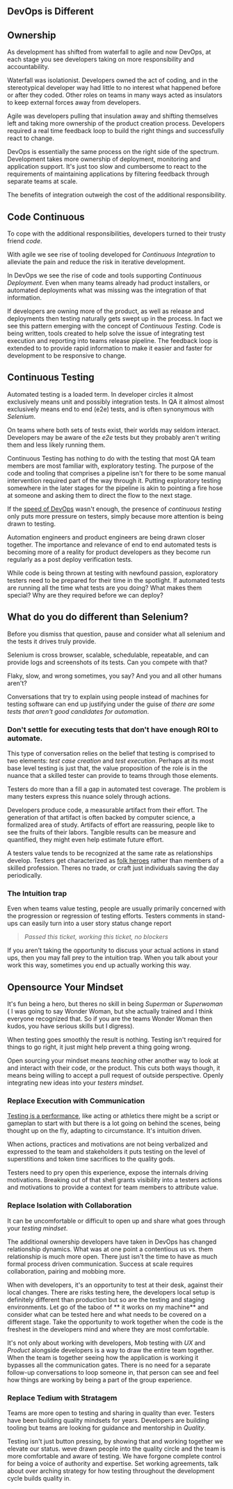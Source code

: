 ## DevOps is Different

## Ownership
As development has shifted from waterfall to agile and now DevOps, at each stage you see developers taking on more responsibility and accountability. 

Waterfall was isolationist. Developers owned the act of coding, and in the stereotypical developer way had little to no interest what happened before or after they coded. Other roles on teams in many ways acted as insulators to keep external forces away from developers. 

Agile was developers pulling that insulation away and shifting themselves left and taking more ownership of the product creation process. Developers required a real time feedback loop to build the right things and successfully react to change. 

DevOps is essentially the same process on the right side of the spectrum. Development takes more ownership of deployment, monitoring and application support. It's just too slow and cumbersome to react to the requirements of maintaining applications by filtering feedback through separate teams at scale.  

The benefits of integration outweigh the cost of the additional responsibility. 

## Code Continuous
To cope with the additional responsibilities, developers turned to their trusty friend *code*. 

With agile we see rise of tooling developed for *Continuous Integration* to alleviate the pain and reduce the risk in iterative development. 

In DevOps we see the rise of code and tools supporting *Continuous Deployment*. Even when many teams already had product installers, or automated deployments what was missing was the integration of that information. 

If developers are owning more of the product, as well as release and deployments then testing naturally gets swept up in the process. In fact we see this pattern emerging with the concept of *Continuous Testing*. Code is being written, tools created to help solve the issue of integrating test execution and reporting into teams release pipeline. The feedback loop is extended to to provide rapid information to make it easier and faster for development to be responsive to change.

## Continuous Testing

Automated testing is a loaded term. In developer circles it almost exclusively means unit and possibly integration tests. In QA it almost almost exclusively means end to end (e2e) tests, and is often synonymous with *Selenium*. 

On teams where both sets of tests exist, their worlds may seldom interact. Developers may be aware of the *e2e* tests but they probably aren't writing them and less likely running them. 

Continuous Testing has nothing to do with the testing that most QA team members are most familiar with, exploratory testing. The purpose of the code and tooling that comprises a pipeline isn't for there to be some manual intervention required part of the way through it. Putting exploratory testing somewhere in the later stages for the pipeline is akin to pointing a fire hose at someone and asking them to direct the flow to the next stage. 

If the [speed of DevOps]() wasn't enough, the presence of *continuous testing* only puts more pressure on testers, simply because more attention is being drawn to testing.  

Automation engineers and product engineers are being drawn closer together. The importance and relevance of end to end automated tests is becoming more of a reality for product developers as they become run regularly as a post deploy verification tests.

While code is being thrown at testing with newfound passion, exploratory testers need to be prepared for their time in the spotlight. If automated tests are running all the time what tests are you doing? What makes them special? Why are they required before we can deploy? 

## What do you do different than Selenium?

Before you dismiss that question, pause and consider what all selenium and the tests it drives truly provide. 

Selenium is cross browser, scalable, schedulable, repeatable, and can provide logs and screenshots of its tests. Can you compete with that? 

Flaky, slow, and wrong sometimes, you say? And you and all other humans aren't?

Conversations that try to explain using people instead of machines for testing software can end up justifying under the guise of *there are some tests that aren't good candidates for automation*. 

### Don't settle for executing tests that don't have enough ROI to automate.

This type of conversation relies on the belief that testing is comprised to two elements: *test case creation* and *test execution*. Perhaps at its most base level testing is just that, the value proposition of the role is in the nuance that a skilled tester can provide to teams through those elements. 

Testers do more than a fill a gap in automated test coverage. The problem is many testers express this nuance solely through actions. 

Developers produce code, a measurable artifact from their effort. The generation of that artifact is often backed by computer science, a formalized area of study. Artifacts of effort are reassuring, people like to see the fruits of their labors. Tangible results can be measure and quantified, they might even help estimate future effort.

A testers value tends to be recognized at the same rate as relationships develop. Testers get characterized as [folk heroes](https://en.wikipedia.org/wiki/Folk_hero) rather than members of a skilled profession. Theres no trade, or craft just individuals saving the day periodically.  

### The Intuition trap

Even when teams value testing, people are usually primarily concerned with the progression or regression of testing efforts. Testers comments in stand-ups can easily turn into a user story status change report

>*Passed this ticket, working this ticket, no blockers*

If you aren't taking the opportunity to discuss your actual actions in stand ups, then you may fall prey to the intuition trap. When you talk about your work this way, sometimes you end up actually working this way. 

## Opensource Your Mindset

It's fun being a hero, but theres no skill in being *Superman* or *Superwoman* ( I was going to say Wonder Woman, but she actually trained and I think everyone recognized that. So if you are the teams Wonder Woman then kudos, you have serious skills but I digress). 

When testing goes smoothly the result is nothing. Testing isn't required for things to go right, it just might help prevent a thing going wrong. 

Open sourcing your mindset means *teaching* other another way to look at and interact with their code, or the product. This cuts both ways though, it means being willing to accept a pull request of outside perspective. Openly integrating new ideas into your *testers mindset*.

### Replace Execution with Communication
[Testing is a performance](http://www.satisfice.com/blog/archives/1346), like acting or athletics there might be a script or gameplan to start with but there is a lot going on behind the scenes, being thought up on the fly, adapting to circumstance. It's intuition driven. 

When actions, practices and motivations are not being verbalized and expressed to the team and stakeholders it puts testing on the level of superstitions and token time sacrifices to the quality gods. 

Testers need to pry open this experience, expose the internals driving motivations. Breaking out of that shell grants visibility into a testers actions and motivations to provide a context for team members to attribute value.

### Replace Isolation with Collaboration 

It can be uncomfortable or difficult to open up and share what goes through your *testing mindset*. 

The additional ownership  developers have taken in DevOps has changed relationship dynamics. What was at one point a contentious us vs. them relationship is much more open. There just isn't the time to have as much formal process driven communication. Success at scale requires collaboration, pairing and mobbing more.  

When with developers, it's an opportunity to test at their desk, against their local changes.  There are risks testing here, the developers local setup is definitely different than production but so are the testing and staging environments. Let go of the taboo of ** it works on my machine** and consider what can be tested here and what needs to be covered on a different stage. Take the opportunity to work together when the code is the freshest in the developers mind and where they are most comfortable. 

It's not only about working with developers, Mob testing with *UX* and *Product* alongside developers is a way to draw the entire team together. When the team is together seeing how the application is working it bypasses all the communication gates. There is no need for a separate follow-up conversations to loop someone in, that person can see and feel how things are working by being a part of the group experience. 





### Replace Tedium with Stratagem 
Teams are more open to testing and sharing in quality than ever. Testers have been building quality mindsets for years. Developers are building tooling but teams are looking for guidance and mentorship in *Quality*.  

Testing isn't just button pressing, by showing that and working together we elevate our status. weve drawn people into the quality circle and the team is more comfortable and aware of testing. We have forgone complete control for being a voice of authority and expertise. Set working agreements, talk about over arching strategy for how testing throughout the development cycle builds quality in.  